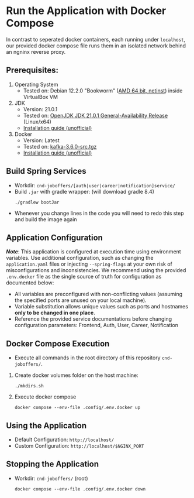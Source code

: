 # Run the Application with Docker Compose 

In contrast to seperated docker containers, each running under `localhost`, our provided docker compose file runs them in an isolated network behind an ngninx reverse proxy.

## Prerequisites:
 1. Operating System
    - Tested on: Debian 12.2.0 "Bookworm" ([AMD 64 bit, netinst](https://cdimage.debian.org/debian-cd/current/amd64/iso-cd/)) inside VirtualBox VM
 2. JDK
    - Version: 21.0.1
    - Tested on: [OpenJDK JDK 21.0.1 General-Availability Release](https://jdk.java.net/21/) (Linux/x64)
    - [Installation guide (unofficial)](https://www.linuxcapable.com/how-to-install-openjdk-21-on-ubuntu-linux/)
 3. Docker
    - Version: Latest
    - Tested on: [kafka-3.6.0-src.tgz](https://dlcdn.apache.org/kafka/3.6.0/)
    - [Installation guide (unofficial)](https://tecadmin.net/install-apache-kafka-debian/)

## Build Spring Services 
  - Workdir: `cnd-joboffers/[auth|user|career|notification]service/`
  - Build `.jar` with gradle wrapper: (will download gradle 8.4)
    ```
    ./gradlew bootJar
    ```
  - Whenever you change lines in the code you will need to redo this step and build the image again
  
## Application Configuration
***Note***: This application is configured at execution time using environment variables. Use additional configuration, such as changing the `application.yaml` files  or injecting `--spring-flags` at your own risk of misconfigurations and inconsistencies.
We recommend using the provided `.env.docker` file as the single source of truth for configuration as documented below:
- All variables are preconfigured with non-conflicting values (assuming the specified ports are unused on your local machine).
- Variable substitution allows unique values such as ports and hostnames **only to be changed in one place**.
- Reference the provided service documentations before changing configuration parameters: Frontend, Auth, User, Career, Notification

## Docker Compose Execution
- Execute all commands in the root directory of this repository `cnd-joboffers/`.
1. Create docker volumes folder on the host machine:
    ```
    ./mkdirs.sh
    ```
2. Execute docker compose
   ```
   docker compose --env-file .config/.env.docker up
   ```
   
## Using the Application
- Default Configuration: `http://localhost/`
- Custom Configuration: `http://localhost/$NGINX_PORT`

## Stopping the Application
- Workdir: `cnd-joboffers/` (root)
   ```
   docker compose --env-file .config/.env.docker down
   ```
